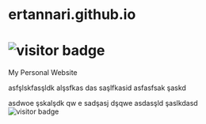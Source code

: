 # ertannari.github.io
# <img src="https://visitor-badge.laobi.icu/badge?page_id=ertannari.visitor-badge" alt="visitor badge"/>
My Personal Website

asfşlskfasşldk alşsfkas
das
saşlfkasid asfasfsak şaskd

asdwoe şskalşdk qw
e
sadşasj dşqwe
asdasşld şaslkdasd
<br>
<img src="https://visitor-badge.laobi.icu/badge?page_id=ertannari.visitor-badge" alt="visitor badge"/>
